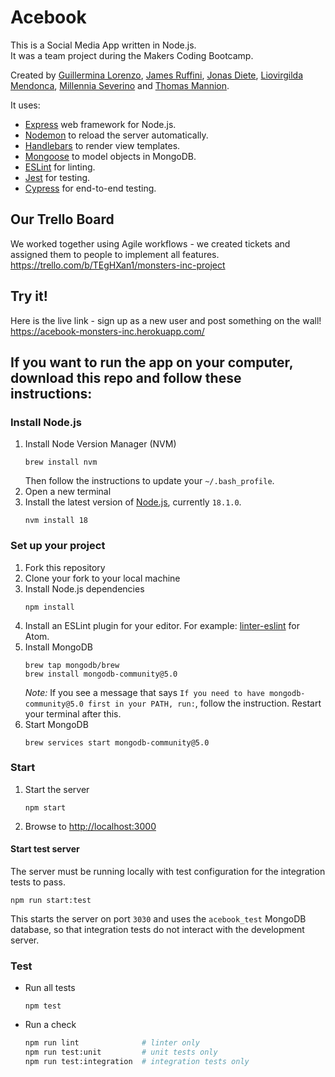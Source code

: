 # Acebook

This is a Social Media App written in Node.js.  
It was a team project during the Makers Coding Bootcamp.   

Created by [Guillermina Lorenzo](https://github.com/GuillerminaLorenzo), [James Ruffini](https://github.com/iniffur), [Jonas Diete](https://github.com/jonas-diete), [Liovirgilda Mendonca](https://github.com/liovirgildam), [Millennia Severino](https://github.com/MillieKS) and [Thomas Mannion](https://github.com/TomMannion).

It uses:

- [Express](https://expressjs.com/) web framework for Node.js.
- [Nodemon](https://nodemon.io/) to reload the server automatically.
- [Handlebars](https://handlebarsjs.com/) to render view templates.
- [Mongoose](https://mongoosejs.com) to model objects in MongoDB.
- [ESLint](https://eslint.org) for linting.
- [Jest](https://jestjs.io/) for testing.
- [Cypress](https://www.cypress.io/) for end-to-end testing.

## Our Trello Board

We worked together using Agile workflows - we created tickets and assigned them to people to implement all features.  
https://trello.com/b/TEgHXan1/monsters-inc-project

## Try it!
Here is the live link - sign up as a new user and post something on the wall!  
https://acebook-monsters-inc.herokuapp.com/

## If you want to run the app on your computer, download this repo and follow these instructions:

### Install Node.js

1. Install Node Version Manager (NVM)
   ```
   brew install nvm
   ```
   Then follow the instructions to update your `~/.bash_profile`.
2. Open a new terminal
3. Install the latest version of [Node.js](https://nodejs.org/en/), currently `18.1.0`.
   ```
   nvm install 18
   ```

### Set up your project

1. Fork this repository
2. Clone your fork to your local machine
3. Install Node.js dependencies
   ```
   npm install
   ```
4. Install an ESLint plugin for your editor. For example: [linter-eslint](https://github.com/AtomLinter/linter-eslint) for Atom.
5. Install MongoDB
   ```
   brew tap mongodb/brew
   brew install mongodb-community@5.0
   ```
   *Note:* If you see a message that says `If you need to have mongodb-community@5.0 first in your PATH, run:`, follow the instruction. Restart your terminal after this.
6. Start MongoDB
   ```
   brew services start mongodb-community@5.0
   ```

### Start

1. Start the server
   ```
   npm start
   ```
2. Browse to [http://localhost:3000](http://localhost:3000)

#### Start test server

The server must be running locally with test configuration for the
integration tests to pass.

```
npm run start:test
```

This starts the server on port `3030` and uses the `acebook_test` MongoDB database,
so that integration tests do not interact with the development server.

### Test

- Run all tests
  ```
  npm test
  ```
- Run a check
  ```bash
  npm run lint              # linter only
  npm run test:unit         # unit tests only
  npm run test:integration  # integration tests only
  ```
